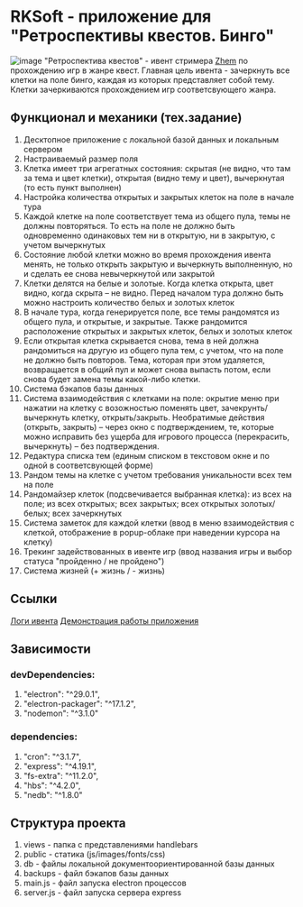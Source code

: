# RKSoft - приложение для "Ретроспективы квестов. Бинго"
![image](https://github.com/user-attachments/assets/3c2d8397-96f5-4287-9529-42641f4925d1)
"Ретроспектива квестов" - ивент стримера [Zhem](https://www.twitch.tv/zhem) по прохождению игр в жанре квест. Главная цель ивента - зачеркнуть все клетки на поле бинго, каждая из которых представляет собой тему. Клетки зачеркиваются прохождением игр соответсвующего жанра.
## Функционал и механики (тех.задание)
1. Десктопное приложение с локальной базой данных и локальным сервером
2. Настраиваемый размер поля
3. Клетка имеет три агрегатных состояния: скрытая (не видно, что там за тема и цвет клетки), открытая (видно тему и цвет), вычеркнутая (то есть пункт выполнен)
4. Настройка количества открытых и закрытых клеток на поле в начале тура
5. Каждой клетке на поле соответствует тема из общего пула, темы не должны повторяться. То есть на поле не должно быть одновременно одинаковых тем ни в открытую, ни в закрытую, с учетом вычеркнутых
6. Состояние любой клетки можно во время прохождения ивента менять, не только открыть закрытую и вычеркнуть выполненную, но и сделать ее снова невычеркнутой или закрытой
7. Клетки делятся на белые и золотые. Когда клетка открыта, цвет видно, когда скрыта – не видно. Перед началом тура должно быть можно настроить количество белых и золотых клеток
8. В начале тура, когда генерируется поле, все темы рандомятся из общего пула, и открытые, и закрытые. Также рандомится расположение открытых и закрытых клеток, белых и золотых клеток
9. Если открытая клетка скрывается снова, тема в ней должна рандомиться на другую из общего пула тем, с учетом, что на поле не должно быть повторов. Тема, которая при этом удаляется, возвращается в общий пул и может снова выпасть потом, если снова будет замена темы какой-либо клетки.
10. Система бэкапов базы данных
11. Система взаимодействия с клетками на поле: окрытие меню при нажатии на клетку с возожностью поменять цвет, зачекрунть/вычеркнуть клетку, открыть/закрыть. Необратимые действия (открыть, закрыть) – через окно с подтверждением, те, которые можно исправить без ущерба для игрового процесса (перекрасить, вычеркнуть) – без подтверждения.
12. Редактура списка тем (единым списком в текстовом окне и по одной в соответсвующей форме)
13. Рандом темы на клетке с учетом требования уникальности всех тем на поле
14. Рандомайзер клеток (подсвечивается выбранная клетка): из всех на поле; из всех открытых; всех закрытых; всех открытых золотых/белых; всех зачеркнутых
15. Система заметок для каждой клетки (ввод в меню взаимодействия с клеткой, отображение в popup-облаке при наведении курсора на клетку)
16. Трекинг задействованных в ивенте игр (ввод названия игры и выбор статуса "пройденно / не пройдено")
17. Система жизней (+ жизнь / - жизнь)
## Ссылки
[Логи ивента](https://docs.google.com/spreadsheets/d/1wqiYwX-KX_wmAPeGiWPbmuu5ocGMjj1lNZJVhDEW8F4/edit?clckid=46a9038d&gid=214069011#gid=214069011)
[Демонстрация работы приложения](https://youtu.be/i_TbsAVftdQ?t=1689)
## Зависимости
### devDependencies:
1. "electron": "^29.0.1",
2. "electron-packager": "^17.1.2",
3. "nodemon": "^3.1.0"
### dependencies:
1. "cron": "^3.1.7",
2. "express": "^4.19.1",
3. "fs-extra": "^11.2.0",
4. "hbs": "^4.2.0",
5. "nedb": "^1.8.0"
## Структура проекта
1. views - папка с представлениями handlebars
2. public - статика (js/images/fonts/css)
3. db - файлы локальной документоориентированной базы данных
4. backups - файл бэкапов базы данных
5. main.js - файл запуска electron процессов
6. server.js - файл запуска сервера express
